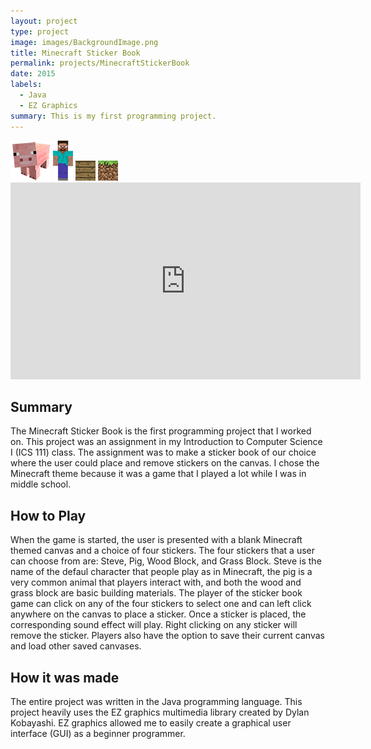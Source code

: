 ```yaml
---
layout: project
type: project
image: images/BackgroundImage.png
title: Minecraft Sticker Book
permalink: projects/MinecraftStickerBook
date: 2015
labels:
  - Java
  - EZ Graphics
summary: This is my first programming project.
---
```


<div class="ui small rounded images">
  <img class="ui image" src="../images/Pig.png">
  <img class="ui image" src="../images/Steve.png">
  <img class="ui image" src="../images/WoodBlock.png">
  <img class="ui image" src="../images/GrassBlock.png">
</div>

<iframe width="560" height="315" src="https://www.youtube.com/embed/qTAJljvxtys" frameborder="0" allowfullscreen></iframe>

<H2>Summary</H2>
The Minecraft Sticker Book is the first programming project that I worked on. This project was an assignment in my Introduction to Computer Science I (ICS 111) class. The assignment was to make a sticker book of our choice where the user could place and remove stickers on the canvas. I chose the Minecraft theme because it was a game that I played a lot while I was in middle school. 

<H2>How to Play</H2>
When the game is started, the user is presented with a blank Minecraft themed canvas and a choice of four stickers. The four stickers that a user can choose from are: Steve, Pig, Wood Block, and Grass Block. Steve is the name of the defaul character that people play as in Minecraft, the pig is a very common animal that players interact with, and both the wood and grass block are basic building materials. The player of the sticker book game can click on any of the four stickers to select one and can left click anywhere on the canvas to place a sticker. Once a sticker is placed, the corresponding sound effect will play. Right clicking on any sticker will remove the sticker. Players also have the option to save their current canvas and load other saved canvases.

<H2>How it was made</H2>
The entire project was written in the Java programming language. This project heavily uses the EZ graphics multimedia library created by Dylan Kobayashi. EZ graphics allowed me to easily create a graphical user interface (GUI) as a beginner programmer. 




